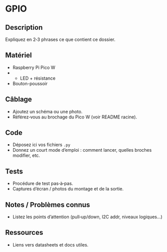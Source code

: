 # GPIO

## Description
Expliquez en 2‑3 phrases ce que contient ce dossier.

## Matériel
- Raspberry Pi Pico W
- - LED + résistance
- Bouton-poussoir

## Câblage
- Ajoutez un schéma ou une photo.
- Référez‑vous au brochage du Pico W (voir README racine).

## Code
- Déposez ici vos fichiers `.py`
- Donnez un court mode d’emploi : comment lancer, quelles broches modifier, etc.

## Tests
- Procédure de test pas‑à‑pas.
- Captures d’écran / photos du montage et de la sortie.

## Notes / Problèmes connus
- Listez les points d’attention (pull‑up/down, I2C addr, niveaux logiques…)

## Ressources
- Liens vers datasheets et docs utiles.
